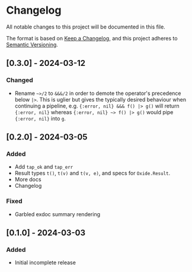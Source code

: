 # Changelog

All notable changes to this project will be documented in this file.

The format is based on [Keep a Changelog](https://keepachangelog.com/en/1.1.0/),
and this project adheres to [Semantic Versioning](https://semver.org/spec/v2.0.0.html).

## [0.3.0] - 2024-03-12

### Changed

- Rename `~>/2` to `&&&/2` in order to demote the operator's precedence below `|>`.
  This is uglier but gives the typically desired behaviour when
  continuing a pipeline, e.g. `{:error, nil} &&& f() |> g()` will return `{:error, nil}` whereas
  `{:error, nil} ~> f() |> g()` would pipe `{:error, nil}` into `g`.

## [0.2.0] - 2024-03-05

### Added

- Add `tap_ok` and `tap_err`
- Result types `t()`, `t(v)` and `t(v, e)`, and specs for `Oxide.Result`.
- More docs
- Changelog

### Fixed

- Garbled exdoc summary rendering

## [0.1.0] - 2024-03-03

### Added

- Initial incomplete release
